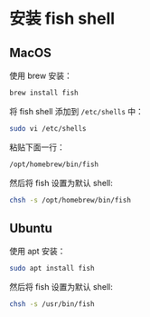 # 安装 fish shell

## MacOS

使用 brew 安装：

```bash
brew install fish
```

将 fish shell 添加到 `/etc/shells` 中：

```bash
sudo vi /etc/shells
```

粘贴下面一行：

```txt
/opt/homebrew/bin/fish
```

然后将 fish 设置为默认 shell:

```bash
chsh -s /opt/homebrew/bin/fish
```

## Ubuntu

使用 apt 安装：

```bash
sudo apt install fish
```

然后将 fish 设置为默认 shell:

```bash
chsh -s /usr/bin/fish
```
